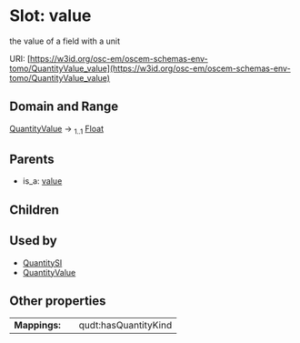 
# Slot: value

the value of a field with a unit

URI: [https://w3id.org/osc-em/oscem-schemas-env-tomo/QuantityValue_value](https://w3id.org/osc-em/oscem-schemas-env-tomo/QuantityValue_value)


## Domain and Range

[QuantityValue](QuantityValue.md) &#8594;  <sub>1..1</sub> [Float](types/Float.md)

## Parents

 *  is_a: [value](value.md)

## Children


## Used by

 * [QuantitySI](QuantitySI.md)
 * [QuantityValue](QuantityValue.md)

## Other properties

|  |  |  |
| --- | --- | --- |
| **Mappings:** | | qudt:hasQuantityKind |